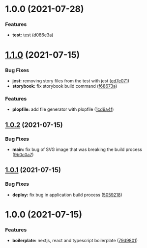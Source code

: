 # 1.0.0 (2021-07-28)


### Features

* **test:** test ([d086e3a](https://github.com/PedroHenry-Santos/test/commit/d086e3ae2b0706dd3d87c1327c7cc1163e7da39a))

# [1.1.0](https://github.com/PedroHenry-Santos/boilerplate-next/compare/v1.0.2...v1.1.0) (2021-07-15)


### Bug Fixes

* **jest:** removing story files from the test with jest ([ed7e071](https://github.com/PedroHenry-Santos/boilerplate-next/commit/ed7e07117ead95e815ded15031b3356dfb837ec8))
* **storybook:** fix storybook build command ([f68673a](https://github.com/PedroHenry-Santos/boilerplate-next/commit/f68673a67b76599b58fb4f18ce4126f388ef3449))


### Features

* **plopfile:** add file generator with plopfile ([1cd9a4f](https://github.com/PedroHenry-Santos/boilerplate-next/commit/1cd9a4fcf5309b827c0ddd6188fffbf764bc3fc8))

## [1.0.2](https://github.com/PedroHenry-Santos/boilerplate-next/compare/v1.0.1...v1.0.2) (2021-07-15)


### Bug Fixes

* **main:** fix bug of SVG image that was breaking the build process ([9b0c0a7](https://github.com/PedroHenry-Santos/boilerplate-next/commit/9b0c0a7ec7af751ec947821f0317523e1a0b15ea))

## [1.0.1](https://github.com/PedroHenry-Santos/boilerplate-next/compare/v1.0.0...v1.0.1) (2021-07-15)


### Bug Fixes

* **deploy:** fix bug in application build process ([5059218](https://github.com/PedroHenry-Santos/boilerplate-next/commit/5059218e2fe0c59eee790bc90c2e9866a536ffb0))

# 1.0.0 (2021-07-15)


### Features

* **boilerplate:** nextjs, react and typescript boilerplate ([79d9801](https://github.com/PedroHenry-Santos/boilerplate-next/commit/79d98012f45f9b22cf3c9406eb83d788de7fb525))
